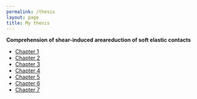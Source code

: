 ```yaml
---
permalink: /thesis
layout: page
title: My thesis
---
```


**Comprehension of shear-induced areareduction of soft elastic contacts**

* [Chapter 1]()
* [Chapter 2]()
* [Chapter 3]()
* [Chapter 4]()
* [Chapter 5]()
* [Chapter 6](marianads.github.io/_thesis/Chapter6.pdf)
* [Chapter 7]()
